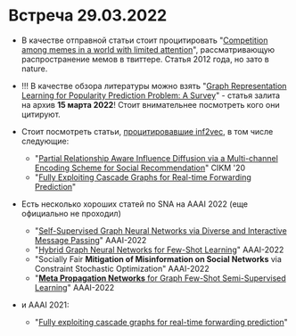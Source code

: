 # Встреча 29.03.2022


* В качестве отправной статьи стоит процитировать "[Competition among memes in a world with limited attention](https://www.nature.com/articles/srep00335.pdf)", рассматривающую распространение мемов в твиттере. Статья 2012 года, но зато в nature.

* !!! В качестве обзора литературы можно взять "[Graph Representation Learning for Popularity Prediction Problem: A Survey](https://arxiv.org/pdf/2203.07632.pdf)" - статья залита на архив **15 марта 2022**! Стоит внимательнее посмотреть кого они цитируют.

* Стоит посмотреть статьи, [процитировавшие inf2vec](https://scholar.google.com/scholar?hl=en&as_sdt=2005&sciodt=0%2C5&cites=5211373842933773870&scipsc=1&q=GAT&btnG=), в том числе следующие:
    * "[Partial Relationship Aware Influence Diffusion via a Multi-channel Encoding Scheme for Social Recommendation](https://dl.acm.org/doi/pdf/10.1145/3340531.3412016)" CIKM '20
    * "[Fully Exploiting Cascade Graphs for Real-time Forwarding Prediction](https://dl.dropboxusercontent.com/s/rz4dr37i8iilk9f/16137-Article%20Text-19631-1-2-20210518.pdf)"
    
* Есть несколько хороших статей по SNA на AAAI 2022 (еще официально не проходил)
    * "[Self-Supervised Graph Neural Networks via Diverse and Interactive Message Passing](https://yangliang.github.io/pdf/aaai22.pdf)" AAAI-2022
    * "[Hybrid Graph Neural Networks for Few-Shot Learning](https://arxiv.org/pdf/2112.06538.pdf)" AAAI-2022
    * "Socially Fair **Mitigation of Misinformation on Social Networks** via Constraint Stochastic Optimization" AAAI-2022
    * "[**Meta Propagation Networks** for Graph Few-Shot Semi-Supervised Learning](https://arxiv.org/pdf/2112.09810.pdf)" AAAI-2022
* и AAAI 2021:
    * "[Fully exploiting cascade graphs for real-time forwarding prediction](https://ojs.aaai.org/index.php/AAAI/article/view/16137)"
